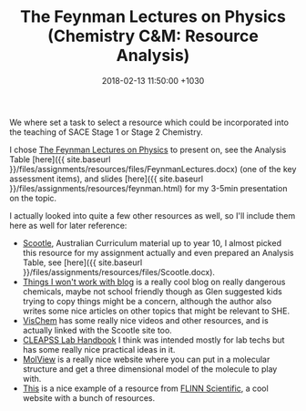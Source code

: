 ﻿---
layout: post
title:  "The Feynman Lectures on Physics (Chemistry C&M: Resource Analysis)"
date:   2018-02-13 11:50:00 +1030
categories: MTeach chemCM
tags: [2-1, 2-2, 2-6, 3-4, 4-5, 6-3]
---

We where set a task to select a resource which could be incorporated into the teaching of SACE Stage 1 or Stage 2 Chemistry. 

I chose [The Feynman Lectures on Physics](http://www.feynmanlectures.caltech.edu/) to present on, see the 
Analysis Table [here]({{ site.baseurl }}/files/assignments/resources/files/FeynmanLectures.docx) (one of the key assessment items), and slides [here]({{ site.baseurl }}/files/assignments/resources/feynman.html) for my 3-5min presentation on the topic.

I actually looked into quite a few other resources as well, so I'll include them here as well for later reference:
- [Scootle](https://www.scootle.edu.au), Australian Curriculum material up to year 10, I almost picked this resource for my assignment actually and even prepared an Analysis Table, see [here]({{ site.baseurl }}/files/assignments/resources/files/Scootle.docx).
- [Things I won't work with blog](http://blogs.sciencemag.org/pipeline/) is a really cool blog on really dangerous chemicals, maybe not school friendly though as Glen suggested kids trying to copy things might be a concern, although the author also writes some nice articles on other topics that might be relevant to SHE.
- [VisChem](http://www.vischem.com.au/) has some really nice videos and other resources, and is actually linked with the Scootle site too.
- [CLEAPSS Lab Handbook](http://science.cleapss.org.uk/Resources/Laboratory-Handbook/) I think was intended mostly for lab techs but has some really nice practical ideas in it.
- [MolView](http://molview.org/) is a really nice website where you can put in a molecular structure and get a three dimensional model of the molecule to play with.
- [This](http://www.flinnsci.com/api/library/Download/16dd2a91c31747daa2e7505ea6f0d7af) is a nice example of a resource from [FLINN Scientific](http://www.flinnsci.com/), a cool website with a bunch of resources.



